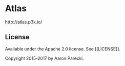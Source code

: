# Atlas

http://atlas.p3k.io/


## License

Available under the Apache 2.0 license. See [[LICENSE]].

Copyright 2015-2017 by Aaron Parecki.
